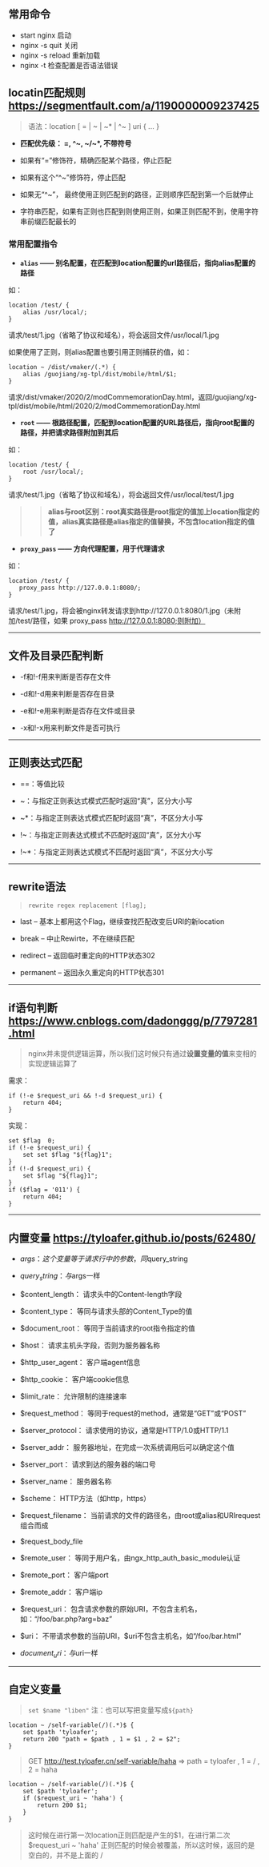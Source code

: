 ## 常用命令

* start nginx 启动
* nginx -s quit 关闭
* nginx -s reload 重新加载
* nginx -t 检查配置是否语法错误

## locatin匹配规则 https://segmentfault.com/a/1190000009237425

> 语法：location [ = | ~ | ~* | ^~ ] uri { ... }

- **匹配优先级： =, ^~, ~/~\*, 不带符号**

- 如果有“=”修饰符，精确匹配某个路径，停止匹配

- 如果有这个“^\~”修饰符，停止匹配

- 如果无“^\~”， 最终使用正则匹配到的路径，正则顺序匹配到第一个后就停止

- 字符串匹配，如果有正则也匹配到则使用正则，如果正则匹配不到，使用字符串前缀匹配最长的

### 常用配置指令

- **`alias` —— 别名配置，在匹配到location配置的url路径后，指向alias配置的路径**

如：
```
location /test/ {
    alias /usr/local/;
}
```
请求/test/1.jpg（省略了协议和域名），将会返回文件/usr/local/1.jpg


如果使用了正则，则alias配置也要引用正则捕获的值，如：
```
location ~ /dist/vmaker/(.*) {
	alias /guojiang/xg-tpl/dist/mobile/html/$1;
}
```
请求/dist/vmaker/2020/2/modCommemorationDay.html，返回/guojiang/xg-tpl/dist/mobile/html/2020/2/modCommemorationDay.html

- **`root` —— 根路径配置，匹配到location配置的URL路径后，指向root配置的路径，并把请求路径附加到其后**

如：
```
location /test/ {
    root /usr/local/;
}
```
请求/test/1.jpg（省略了协议和域名），将会返回文件/usr/local/test/1.jpg

>> **alias与root区别：root真实路径是root指定的值加上location指定的值，alias真实路径是alias指定的值替换，不包含location指定的值了**

- **`proxy_pass` —— 方向代理配置，用于代理请求**

如：
```
location /test/ {
   proxy_pass http://127.0.0.1:8080/;
}
```
请求/test/1.jpg，将会被nginx转发请求到http://127.0.0.1:8080/1.jpg（未附加/test/路径，如果 proxy_pass http://127.0.0.1:8080;则附加）



---

## 文件及目录匹配判断

* -f和!-f用来判断是否存在文件

* -d和!-d用来判断是否存在目录

* -e和!-e用来判断是否存在文件或目录

* -x和!-x用来判断文件是否可执行

---

## 正则表达式匹配

* ==：等值比较

* \~：与指定正则表达式模式匹配时返回“真”，区分大小写

* \~\*：与指定正则表达式模式匹配时返回“真”，不区分大小写

* !\~：与指定正则表达式模式不匹配时返回“真”，区分大小写

* !\~\*：与指定正则表达式模式不匹配时返回“真”，不区分大小写

---

## rewrite语法

> `rewrite regex replacement [flag];`

* last – 基本上都用这个Flag，继续查找匹配改变后URI的新location

* break – 中止Rewirte，不在继续匹配

* redirect – 返回临时重定向的HTTP状态302

* permanent – 返回永久重定向的HTTP状态301

---

## if语句判断 https://www.cnblogs.com/dadonggg/p/7797281.html

> nginx并未提供逻辑运算，所以我们这时候只有通过**设置变量的值**来变相的实现逻辑运算了

需求：
```
if (!-e $request_uri && !-d $request_uri) {
    return 404;
}
```
实现：
```
set $flag  0;
if (!-e $request_uri) {
    set set $flag "${flag}1";
}
if (!-d $request_uri) {
    set $flag "${flag}1";
}
if ($flag = '011') {
    return 404;
}
```

---

## 内置变量 https://tyloafer.github.io/posts/62480/

- $args： 这个变量等于请求行中的参数，同$query_string

- $query_string： 与$args一样

- $content_length： 请求头中的Content-length字段

- $content_type： 等同与请求头部的Content_Type的值

- $document_root： 等同于当前请求的root指令指定的值

- $host： 请求主机头字段，否则为服务器名称

- $http_user_agent： 客户端agent信息

- $http_cookie： 客户端cookie信息

- $limit_rate： 允许限制的连接速率

- $request_method： 等同于request的method，通常是“GET”或“POST”

- $server_protocol： 请求使用的协议，通常是HTTP/1.0或HTTP/1.1

- $server_addr： 服务器地址，在完成一次系统调用后可以确定这个值

- $server_port： 请求到达的服务器的端口号

- $server_name： 服务器名称

- $scheme： HTTP方法（如http，https）

- $request_filename： 当前请求的文件的路径名，由root或alias和URIrequest组合而成

- $request_body_file

- $remote_user： 等同于用户名，由ngx_http_auth_basic_module认证

- $remote_port： 客户端port

- $remote_addr： 客户端ip

- $request_uri： 包含请求参数的原始URI，不包含主机名，如：“/foo/bar.php?arg=baz”

- $uri： 不带请求参数的当前URI，\$uri不包含主机名，如“/foo/bar.html”

- $document_uri： 与$uri一样

---

## 自定义变量

> `set $name "liben"`  注：也可以写把变量写成`${path}` 

```
location ~ /self-variable(/)(.*)$ {     
    set $path 'tyloafer';                      
    return 200 "path = $path , 1 = $1 , 2 = $2";
}
```
> GET http://test.tyloafer.cn/self-variable/haha  =>   path = tyloafer , 1 = / , 2 = haha

```
location ~ /self-variable(/)(.*)$ {            
    set $path 'tyloafer';
    if ($request_uri ~ 'haha') {
        return 200 $1;
    } 
}
```
> 这时候在进行第一次location正则匹配是产生的\$1，在进行第二次 $request_uri ~ 'haha' 正则匹配的时候会被覆盖，所以这时候，返回的是空白的，并不是上面的 /